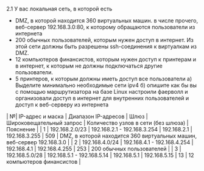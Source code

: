 2.1 У вас локальная сеть, в которой есть 
- DMZ, в которой находится 360 виртуальных машин. в числе прочего, веб-сервер 192.168.3.0:80, к которому обращаются пользователи из интернета
- 200 обычных пользователей, которым нужен доступ в интернет. Из этой сети должны быть разрешены ssh-соединения к виртуалкам из DMZ.
- 12 компьютеров финансистов, которым нужен доступ к принтерам и в интернет, к которым не должны подключаться другие пользователи.
- 5 принтеров, к которым должны иметь доступ все пользователи
а) Выделите минимально необходимые сети ipv4
б) опишите как бы вы с помощью маршрутизатора на базе Linux настроили фаерволл и организовали доступ в интернет для внутренних пользователей и доступ к веб-серверу из интернета


| №| IP-адрес и маска | Диапазон IP-адресов | Шлюз | Широковещательный запрос | Количество узлов в сети (без шлюза) | Пояснение |
| 1 | 192.168.2.0/23 | 192.168.2.1 - 192.168.3.254 | 192.168.2.1 | 192.168.3.255 | 509 | DMZ, в которой находится 360 виртуальных машин, веб-сервер 192.168.3.0 | 
| 2 | 192.168.4.0/24 | 192.168.4.1 - 192.168.4.254 | 192.168.4.1 | 192.168.4.255 | 253 | 200 обычных пользователей | 
| 3 | 192.168.5.0/28 | 192.168.5.1 - 192.168.5.14 | 192.168.5.1 | 192.168.5.15 | 13 | 12 компьютеров финансистов |
